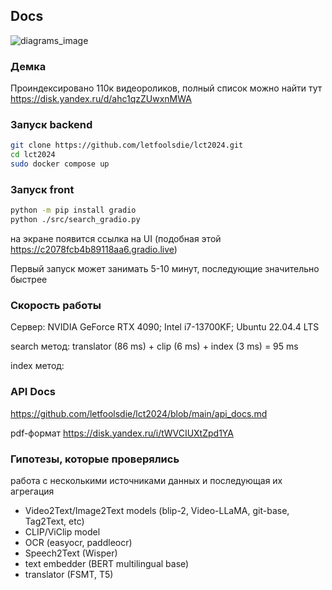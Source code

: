 ## Docs

![diagrams_image](https://github.com/letfoolsdie/lct2024/assets/15076754/a91eee43-eb91-4c01-8f4e-3ce2d809e15e)

### Демка

Проиндексировано 110к видеороликов, полный список можно найти тут https://disk.yandex.ru/d/ahc1qzZUwxnMWA

### Запуск backend

```bash
git clone https://github.com/letfoolsdie/lct2024.git
cd lct2024
sudo docker compose up
```

### Запуск front

```bash
python -m pip install gradio
python ./src/search_gradio.py
```
на экране появится ссылка на UI (подобная этой https://c2078fcb4b89118aa6.gradio.live)

Первый запуск может занимать 5-10 минут, последующие значительно быстрее

### Скорость работы

Сервер: NVIDIA GeForce RTX 4090; Intel i7-13700KF; Ubuntu 22.04.4 LTS

search метод: translator (86 ms) + clip (6 ms) + index (3 ms) = 95 ms

index метод: 

### API Docs

https://github.com/letfoolsdie/lct2024/blob/main/api_docs.md

pdf-формат https://disk.yandex.ru/i/tWVCIUXtZpd1YA

### Гипотезы, которые проверялись

работа с несколькими источниками данных и последующая их агрегация 

* Video2Text/Image2Text models (blip-2, Video-LLaMA, git-base, Tag2Text, etc)
* CLIP/ViClip model
* OCR (easyocr, paddleocr)
* Speech2Text (Wisper)
* text embedder (BERT multilingual base)
* translator (FSMT, T5)



